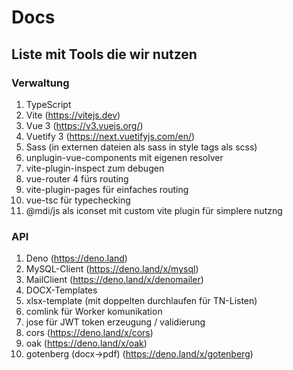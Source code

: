 # Docs

<!-- ## Stack
Wir nutzen den Folgenden Stack:

* Vuetify 3 (nightly)
* Script Setup
* Vue 3 
* Eigene API plugins
* oak-Server
* Server Send Events um invalidation von Daten auszuführen
* Deno -->

## Liste mit Tools die wir nutzen
### Verwaltung
1. TypeScript
2. Vite (https://vitejs.dev)
3. Vue 3 (https://v3.vuejs.org/)
4. Vuetify 3 (https://next.vuetifyjs.com/en/)
5. Sass (in externen dateien als sass in style tags als scss)
6. unplugin-vue-components mit eigenen resolver
7. vite-plugin-inspect zum debugen
11. vue-router 4 fürs routing
8. vite-plugin-pages für einfaches routing
9. vue-tsc für typechecking
10. @mdi/js als iconset mit custom vite plugin für simplere nutzng
### API
1. Deno (https://deno.land)
2. MySQL-Client (https://deno.land/x/mysql)
3. MailClient (https://deno.land/x/denomailer)
4. DOCX-Templates
5. xlsx-template (mit doppelten durchlaufen für TN-Listen)
6. comlink für Worker komunikation
7. jose für JWT token erzeugung / validierung
8. cors (https://deno.land/x/cors)
9. oak (https://deno.land/x/oak)
10. gotenberg (docx->pdf) (https://deno.land/x/gotenberg)